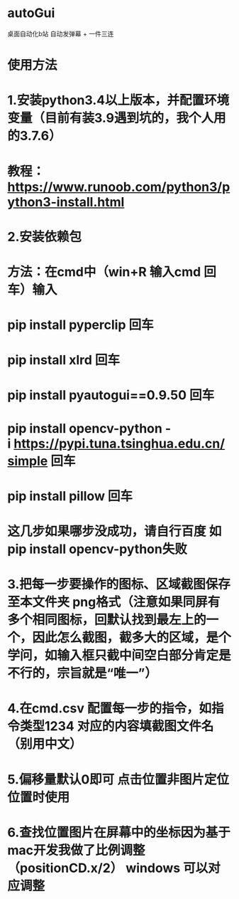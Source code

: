 # autoGui
桌面自动化b站 自动发弹幕 + 一件三连
# 使用方法
# 1.安装python3.4以上版本，并配置环境变量（目前有装3.9遇到坑的，我个人用的3.7.6）
# 教程：https://www.runoob.com/python3/python3-install.html
# 2.安装依赖包
# 方法：在cmd中（win+R  输入cmd  回车）输入
# pip install pyperclip 回车
# pip install xlrd 回车
# pip install pyautogui==0.9.50 回车
# pip install opencv-python -i https://pypi.tuna.tsinghua.edu.cn/simple 回车
# pip install pillow 回车
# 这几步如果哪步没成功，请自行百度 如 pip install opencv-python失败
# 3.把每一步要操作的图标、区域截图保存至本文件夹  png格式（注意如果同屏有多个相同图标，回默认找到最左上的一个，因此怎么截图，截多大的区域，是个学问，如输入框只截中间空白部分肯定是不行的，宗旨就是“唯一”）
# 4.在cmd.csv 配置每一步的指令，如指令类型1234  对应的内容填截图文件名（别用中文）
# 5.偏移量默认0即可 点击位置非图片定位位置时使用
# 6.查找位置图片在屏幕中的坐标因为基于mac开发我做了比例调整（positionCD.x/2） windows 可以对应调整
